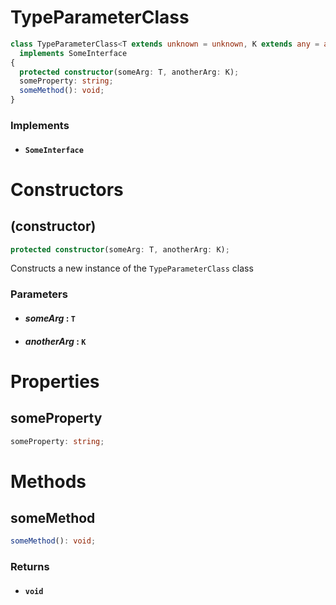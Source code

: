 # TypeParameterClass

```typescript
class TypeParameterClass<T extends unknown = unknown, K extends any = any>
  implements SomeInterface
{
  protected constructor(someArg: T, anotherArg: K);
  someProperty: string;
  someMethod(): void;
}
```

### Implements

- #### `SomeInterface`

# Constructors

## (constructor)

```typescript
protected constructor(someArg: T, anotherArg: K);
```

Constructs a new instance of the `TypeParameterClass` class

### Parameters

- #### _someArg_ : `T`

- #### _anotherArg_ : `K`

# Properties

## someProperty

```typescript
someProperty: string;
```

# Methods

## someMethod

```typescript
someMethod(): void;
```

### Returns

- #### `void`
